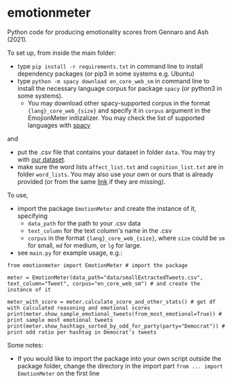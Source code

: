 # emotionmeter
Python code for producing emotionality scores from Gennaro and Ash (2021).

To set up, from inside the main folder:

- type `pip install -r requirements.txt` in command line to install dependency packages (or pip3 in some systems e.g. Ubuntu)
- type `python -m spacy download en_core_web_sm` in command line to install the necessary language corpus for package `spacy` (or python3 in some systems). 
    - You may download other spacy-supported corpus in the format `{lang}_core_web_{size}` and specify it in `corpus` argument in the EmojionMeter initizalizer. You may check the list of supported languages with [spacy](https://spacy.io/usage/models#languages)

and

- put the .csv file that contains your dataset in folder `data`. You may try with [our dataset](https://polybox.ethz.ch/index.php/s/Us2HeNYzsu509dm).
- make sure the word lists `affect_list.txt` and `cognition_list.txt` are in folder `word_lists`. You may also use your own or ours that is already provided (or from the same [link](https://polybox.ethz.ch/index.php/s/Us2HeNYzsu509dm) if they are missing). 

To use, 
- import the package `EmotionMeter` and create the instance of it, specifying 
    - `data_path` for the path to your .csv data
    - `text_column` for the text column's name in the .csv
    - `corpus` in the format `{lang}_core_web_{size}`, where `size` could be `sm` for small, `md` for medium, or `lg` for large.
- see `main.py` for example usage, e.g.:

```
from emotionmeter import EmotionMeter # import the package

meter = EmotionMeter(data_path="data/smallExtractedTweets.csv", text_column="Tweet", corpus="en_core_web_sm") # and create the instance of it

meter_with_score = meter.calculate_score_and_other_stats() # get df with calculated reasoning and emotional scores
print(meter.show_sample_emotional_tweets(from_most_emotional=True)) # print sample most emotional tweets
print(meter.show_hashtags_sorted_by_odd_for_party(party="Democrat")) # print odd ratio per hashtag in Democrat's tweets
```

Some notes:
- If you would like to import the package into your own script outside the package folder, change the directory in the import part `from ... import EmotionMeter` on the first line
